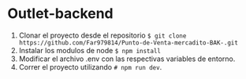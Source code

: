 # Outlet-backend

1. Clonar el proyecto desde el repositorio `$ git clone https://github.com/Far979814/Punto-de-Venta-mercadito-BAK-.git `
2. Instalar los modulos de node `$ npm install`
3. Modificar el archivo .env con las respectivas variables de entorno.
4. Correr el proyecto utilizando `# npm run dev`.
